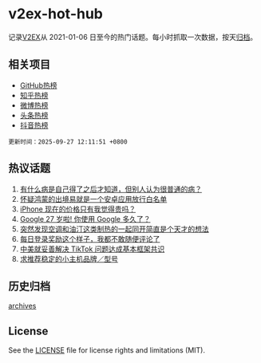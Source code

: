 # v2ex-hot-hub

 记录[V2EX](https://www.v2ex.com/)从 2021-01-06 日至今的热门话题。每小时抓取一次数据，按天[归档](archives)。
 
 ## 相关项目

- [GitHub热榜](https://github.com/lonnyzhang423/github-hot-hub)
- [知乎热榜](https://github.com/lonnyzhang423/zhihu-hot-hub)
- [微博热榜](https://github.com/lonnyzhang423/weibo-hot-hub)
- [头条热榜](https://github.com/lonnyzhang423/toutiao-hot-hub)
- [抖音热榜](https://github.com/lonnyzhang423/douyin-hot-hub)


 `更新时间：2025-09-27 12:11:51 +0800`

## 热议话题

1. [有什么病是自己得了之后才知道，但别人认为很普通的病？](https://www.v2ex.com/t/1161985)
1. [怀疑鸿蒙的出境易就是一个安卓应用放行白名单](https://www.v2ex.com/t/1162082)
1. [iPhone 现在的价格只有我觉得贵吗？](https://www.v2ex.com/t/1162101)
1. [Google 27 岁啦! 你使用 Google 多久了？](https://www.v2ex.com/t/1162149)
1. [突然发现空调和油汀这类制热的一起同开简直是个天才的想法](https://www.v2ex.com/t/1162009)
1. [每日登录奖励这个样子，我都不敢随便评论了](https://www.v2ex.com/t/1161989)
1. [中美就妥善解决 TikTok 问题达成基本框架共识](https://www.v2ex.com/t/1162095)
1. [求推荐稳定的小主机品牌／型号](https://www.v2ex.com/t/1162041)

## 历史归档

[archives](archives)

## License

See the [LICENSE](LICENSE) file for license rights and limitations (MIT).
